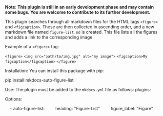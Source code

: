 **Note: This plugin is still in an early development phase and may contain some bugs. You are welcome to contribute to its further development.**

This plugin searches through all markdown files for the HTML tags `<figure>` and `<figcaption>`. These are then collected in ascending order, and a new markdown file named `figure-list.md` is created. This file lists all the figures and adds a link to the corresponding image.

Example of a `<figure>` tag:

`<figure>`
  `<img src="path/to/img.jpg" alt="my image">` 
  `<figcaption>My figcaption</figcaption>` 
`</figure>`


Installation:
You can install this package with pip:

pip install mkdocs-auto-figure-list


Use:
The plugin must be added to the `mkdocs.yml` file as follows:
plugins:

Options:

    - auto-figure-list:
        heading: "Figure-List"
        figure_label: "Figure"
